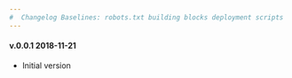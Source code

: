 ```yaml
---
#  Changelog Baselines: robots.txt building blocks deployment scripts
---
```


<h4>v.0.0.1 2018-11-21</h4>
<ul>
<li>Initial version</li>
</ul>
